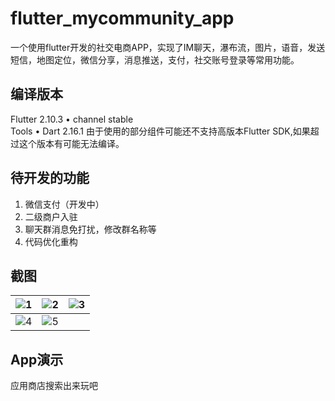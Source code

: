 # flutter_mycommunity_app

一个使用flutter开发的社交电商APP，实现了IM聊天，瀑布流，图片，语音，发送短信，地图定位，微信分享，消息推送，支付，社交账号登录等常用功能。

## 编译版本

Flutter 2.10.3 • channel stable   
Tools • Dart 2.16.1 
由于使用的部分组件可能还不支持高版本Flutter SDK,如果超过这个版本有可能无法编译。

## 待开发的功能
1. 微信支付（开发中）
2. 二级商户入驻
3. 聊天群消息免打扰，修改群名称等
4. 代码优化重构

## 截图

![1](https://mycommunity-prod.oss-cn-hangzhou.aliyuncs.com/githubimg/index.jpg)  | ![2](https://mycommunity-prod.oss-cn-hangzhou.aliyuncs.com/githubimg/activity.jpg)  | ![3](https://mycommunity-prod.oss-cn-hangzhou.aliyuncs.com/githubimg/moment.jpg)
 ---- | ----- | ------  
 ![4](https://mycommunity-prod.oss-cn-hangzhou.aliyuncs.com/githubimg/message.jpg)  | ![5](https://mycommunity-prod.oss-cn-hangzhou.aliyuncs.com/githubimg/home.jpg) |  

## App演示
应用商店搜索出来玩吧

